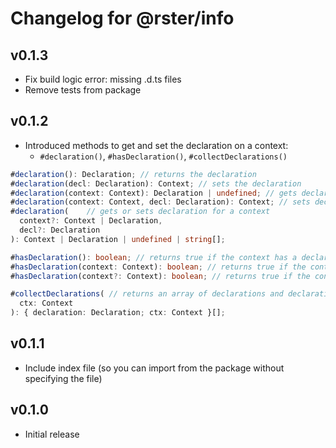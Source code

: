 # Changelog for @rster/info

## v0.1.3

- Fix build logic error: missing .d.ts files
- Remove tests from package

## v0.1.2

- Introduced methods to get and set the declaration on a context:
  - `#declaration()`, `#hasDeclaration()`, `#collectDeclarations()`

```typescript
#declaration(): Declaration; // returns the declaration
#declaration(decl: Declaration): Context; // sets the declaration
#declaration(context: Context): Declaration | undefined; // gets declaration for a context
#declaration(context: Context, decl: Declaration): Context; // sets declaration for a context
#declaration(    // gets or sets declaration for a context
  context?: Context | Declaration,
  decl?: Declaration
): Context | Declaration | undefined | string[];

#hasDeclaration(): boolean; // returns true if the context has a declaration
#hasDeclaration(context: Context): boolean; // returns true if the context has a declaration
#hasDeclaration(context?: Context): boolean; // returns true if the context has a declaration

#collectDeclarations( // returns an array of declarations and declarations for child contexts
  ctx: Context
): { declaration: Declaration; ctx: Context }[];
```

## v0.1.1

- Include index file (so you can import from the package without specifying the file)

## v0.1.0

- Initial release
